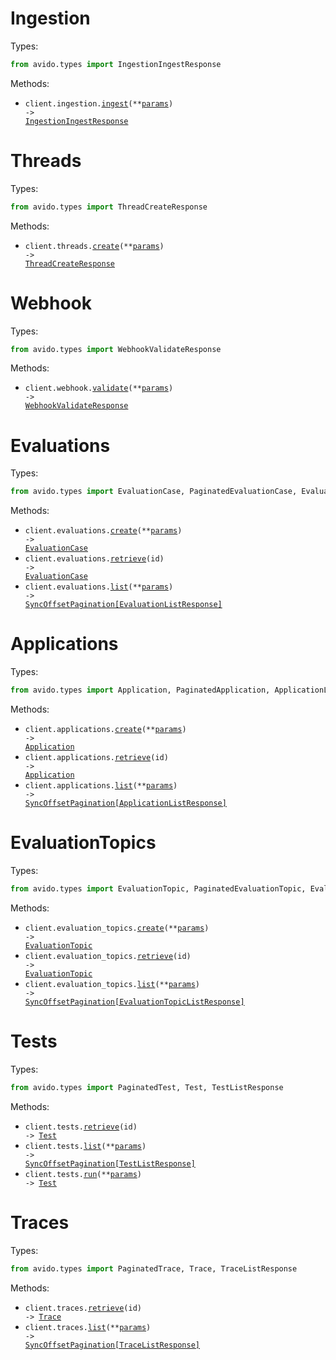 # Ingestion

Types:

```python
from avido.types import IngestionIngestResponse
```

Methods:

- <code title="post /v0/ingest">client.ingestion.<a href="./src/avido/resources/ingestion.py">ingest</a>(\*\*<a href="src/avido/types/ingestion_ingest_params.py">params</a>) -> <a href="./src/avido/types/ingestion_ingest_response.py">IngestionIngestResponse</a></code>

# Threads

Types:

```python
from avido.types import ThreadCreateResponse
```

Methods:

- <code title="post /v0/threads">client.threads.<a href="./src/avido/resources/threads.py">create</a>(\*\*<a href="src/avido/types/thread_create_params.py">params</a>) -> <a href="./src/avido/types/thread_create_response.py">ThreadCreateResponse</a></code>

# Webhook

Types:

```python
from avido.types import WebhookValidateResponse
```

Methods:

- <code title="post /v0/validate-webhook">client.webhook.<a href="./src/avido/resources/webhook.py">validate</a>(\*\*<a href="src/avido/types/webhook_validate_params.py">params</a>) -> <a href="./src/avido/types/webhook_validate_response.py">WebhookValidateResponse</a></code>

# Evaluations

Types:

```python
from avido.types import EvaluationCase, PaginatedEvaluationCase, EvaluationListResponse
```

Methods:

- <code title="post /v0/evaluations">client.evaluations.<a href="./src/avido/resources/evaluations.py">create</a>(\*\*<a href="src/avido/types/evaluation_create_params.py">params</a>) -> <a href="./src/avido/types/evaluation_case.py">EvaluationCase</a></code>
- <code title="get /v0/evaluations/{id}">client.evaluations.<a href="./src/avido/resources/evaluations.py">retrieve</a>(id) -> <a href="./src/avido/types/evaluation_case.py">EvaluationCase</a></code>
- <code title="get /v0/evaluations">client.evaluations.<a href="./src/avido/resources/evaluations.py">list</a>(\*\*<a href="src/avido/types/evaluation_list_params.py">params</a>) -> <a href="./src/avido/types/evaluation_list_response.py">SyncOffsetPagination[EvaluationListResponse]</a></code>

# Applications

Types:

```python
from avido.types import Application, PaginatedApplication, ApplicationListResponse
```

Methods:

- <code title="post /v0/applications">client.applications.<a href="./src/avido/resources/applications.py">create</a>(\*\*<a href="src/avido/types/application_create_params.py">params</a>) -> <a href="./src/avido/types/application.py">Application</a></code>
- <code title="get /v0/applications/{id}">client.applications.<a href="./src/avido/resources/applications.py">retrieve</a>(id) -> <a href="./src/avido/types/application.py">Application</a></code>
- <code title="get /v0/applications">client.applications.<a href="./src/avido/resources/applications.py">list</a>(\*\*<a href="src/avido/types/application_list_params.py">params</a>) -> <a href="./src/avido/types/application_list_response.py">SyncOffsetPagination[ApplicationListResponse]</a></code>

# EvaluationTopics

Types:

```python
from avido.types import EvaluationTopic, PaginatedEvaluationTopic, EvaluationTopicListResponse
```

Methods:

- <code title="post /v0/topics">client.evaluation_topics.<a href="./src/avido/resources/evaluation_topics.py">create</a>(\*\*<a href="src/avido/types/evaluation_topic_create_params.py">params</a>) -> <a href="./src/avido/types/evaluation_topic.py">EvaluationTopic</a></code>
- <code title="get /v0/topics/{id}">client.evaluation_topics.<a href="./src/avido/resources/evaluation_topics.py">retrieve</a>(id) -> <a href="./src/avido/types/evaluation_topic.py">EvaluationTopic</a></code>
- <code title="get /v0/topics">client.evaluation_topics.<a href="./src/avido/resources/evaluation_topics.py">list</a>(\*\*<a href="src/avido/types/evaluation_topic_list_params.py">params</a>) -> <a href="./src/avido/types/evaluation_topic_list_response.py">SyncOffsetPagination[EvaluationTopicListResponse]</a></code>

# Tests

Types:

```python
from avido.types import PaginatedTest, Test, TestListResponse
```

Methods:

- <code title="get /v0/tests/{id}">client.tests.<a href="./src/avido/resources/tests.py">retrieve</a>(id) -> <a href="./src/avido/types/test.py">Test</a></code>
- <code title="get /v0/tests">client.tests.<a href="./src/avido/resources/tests.py">list</a>(\*\*<a href="src/avido/types/test_list_params.py">params</a>) -> <a href="./src/avido/types/test_list_response.py">SyncOffsetPagination[TestListResponse]</a></code>
- <code title="post /v0/tests/run">client.tests.<a href="./src/avido/resources/tests.py">run</a>(\*\*<a href="src/avido/types/test_run_params.py">params</a>) -> <a href="./src/avido/types/test.py">Test</a></code>

# Traces

Types:

```python
from avido.types import PaginatedTrace, Trace, TraceListResponse
```

Methods:

- <code title="get /v0/traces/{id}">client.traces.<a href="./src/avido/resources/traces.py">retrieve</a>(id) -> <a href="./src/avido/types/trace.py">Trace</a></code>
- <code title="get /v0/traces">client.traces.<a href="./src/avido/resources/traces.py">list</a>(\*\*<a href="src/avido/types/trace_list_params.py">params</a>) -> <a href="./src/avido/types/trace_list_response.py">SyncOffsetPagination[TraceListResponse]</a></code>
